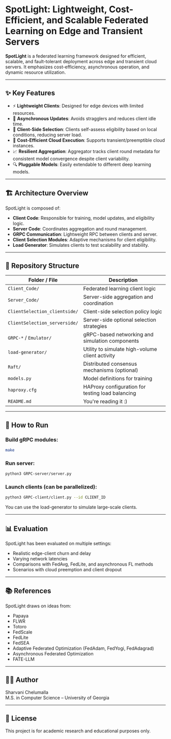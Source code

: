 # SpotLight: Lightweight, Cost-Efficient, and Scalable Federated Learning on Edge and Transient Servers

**SpotLight** is a federated learning framework designed for efficient, scalable, and fault-tolerant deployment across edge and transient cloud servers. It emphasizes cost-efficiency, asynchronous operation, and dynamic resource utilization.

---

## ✨ Key Features

- ⚡ **Lightweight Clients**: Designed for edge devices with limited resources.
- 🔁 **Asynchronous Updates**: Avoids stragglers and reduces client idle time.
- 🧠 **Client-Side Selection**: Clients self-assess eligibility based on local conditions, reducing server load.
- 💸 **Cost-Efficient Cloud Execution**: Supports transient/preemptible cloud instances.
- 📈 **Resilient Aggregation**: Aggregator tracks client round metadata for consistent model convergence despite client variability.
- 🔍 **Pluggable Models**: Easily extendable to different deep learning models.

---

## 🏗️ Architecture Overview

SpotLight is composed of:
- **Client Code**: Responsible for training, model updates, and eligibility logic.
- **Server Code**: Coordinates aggregation and round management.
- **GRPC Communication**: Lightweight RPC between clients and server.
- **Client Selection Modules**: Adaptive mechanisms for client eligibility.
- **Load Generator**: Simulates clients to test scalability and stability.

---

## 📁 Repository Structure

| Folder / File                 | Description |
|------------------------------|-------------|
| `Client_Code/`               | Federated learning client logic |
| `Server_Code/`               | Server-side aggregation and coordination |
| `ClientSelection_clientside/`| Client-side selection policy logic |
| `ClientSelection_serverside/`| Server-side optional selection strategies |
| `GRPC-*` / `Emulator/`       | gRPC-based networking and simulation components |
| `load-generator/`            | Utility to simulate high-volume client activity |
| `Raft/`                      | Distributed consensus mechanisms (optional) |
| `models.py`                  | Model definitions for training |
| `haproxy.cfg`                | HAProxy configuration for testing load balancing |
| `README.md`                  | You're reading it :) |

---

## 🚀 How to Run

### Build gRPC modules:
```bash
make
```

### Run server:
```bash
python3 GRPC-server/server.py
```

### Launch clients (can be parallelized):
```bash
python3 GRPC-client/client.py --id CLIENT_ID
```

You can use the load-generator to simulate large-scale clients.

---

## 📊 Evaluation

SpotLight has been evaluated on multiple settings:
- Realistic edge-client churn and delay
- Varying network latencies
- Comparisons with FedAvg, FedLite, and asynchronous FL methods
- Scenarios with cloud preemption and client dropout

---

## 📚 References

SpotLight draws on ideas from:
- Papaya
- FLWR
- Totoro
- FedScale
- FedLite
- FedSEA
- Adaptive Federated Optimization (FedAdam, FedYogi, FedAdagrad)
- Asynchronous Federated Optimization
- FATE-LLM

---

## 👩‍💻 Author

Sharvani Chelumalla  
M.S. in Computer Science – University of Georgia  

---

## 📜 License

This project is for academic research and educational purposes only.
